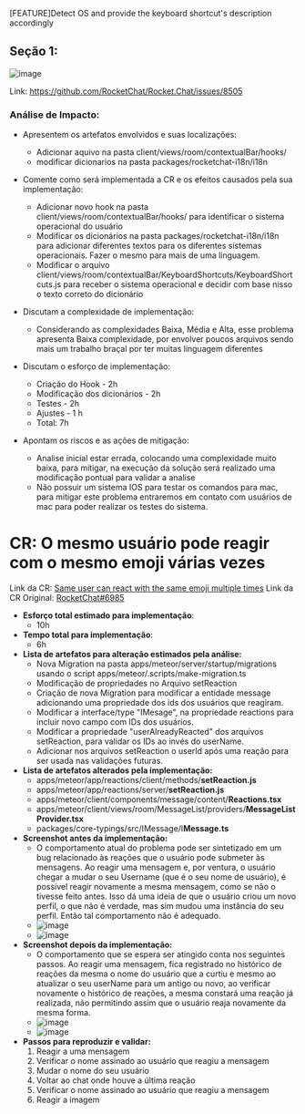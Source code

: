 [FEATURE]Detect OS and provide the keyboard shortcut's description accordingly

## Seção 1:
![image](https://user-images.githubusercontent.com/55411281/224193496-d5034908-ec96-49ed-a0dd-1e80c3cc90ac.png)

Link: https://github.com/RocketChat/Rocket.Chat/issues/8505



### Análise de Impacto:
- Apresentem os artefatos envolvidos e suas localizações: 

  - Adicionar aquivo na pasta client/views/room/contextualBar/hooks/
  - modificar dicionarios na pasta packages/rocketchat-i18n/i18n

- Comente como será implementada a CR e os efeitos causados pela sua implementação:

    - Adicionar novo hook na pasta client/views/room/contextualBar/hooks/ para identificar o sistema operacional do usuário
    - Modificar os dicionários na pasta packages/rocketchat-i18n/i18n para adicionar diferentes textos para os diferentes sistemas operacionais. Fazer o mesmo para mais de uma linguagem.
    - Modificar o arquivo client/views/room/contextualBar/KeyboardShortcuts/KeyboardShortcuts.js para receber o sistema operacional e decidir com base nisso o texto correto do dicionário

- Discutam a complexidade de implementação:
  -  Considerando as complexidades Baixa, Média e Alta, esse problema apresenta Baixa complexidade, por envolver poucos arquivos sendo mais um trabalho braçal por ter muitas linguagem diferentes

- Discutam o esforço de implementação:

   - Criação do Hook - 2h 
   - Modificação dos dicionários - 2h
   - Testes - 2h
   - Ajustes - 1 h
  - Total: 7h

- Apontam os riscos e as ações de mitigação:
  - Analise inicial estar errada, colocando uma complexidade muito baixa, para mitigar, na execução da solução será realizado uma modificação pontual para validar a analise
  - Não possuir um sistema IOS para testar os comandos para mac, para mitigar este problema entraremos em contato com usuários de mac para poder realizar os testes do sistema.
 
# CR: O mesmo usuário pode reagir com o mesmo emoji várias vezes


Link da CR: [Same user can react with the same emoji multiple times](https://github.com/upe-garanhuns/msw-alfa-2022/issues/7)
Link da CR Original: [RocketChat#6985](https://github.com/RocketChat/Rocket.Chat/issues/6985)

  * **Esforço total estimado para implementação**:
     * 10h
  * **Tempo total para implementação**:
     * 6h
  * **Lista de artefatos para alteração estimados pela análise:**
    *  Nova Migration na pasta apps/meteor/server/startup/migrations usando o script apps/meteor/.scripts/make-migration.ts
    * Modificação de propriedades no Arquivo setReaction
    * Criação de nova Migration para modificar a entidade message adicionando uma propriedade dos ids dos usuários que reagiram.
    * Modificar a interface/type "IMesage", na propriedade reactions para incluir novo campo com IDs dos usuários.
    * Modificar a propriedade "userAlreadyReacted" dos arquivos setReaction, para validar os IDs ao invés do userName.
    * Adicionar nos arquivos setReaction o userId após uma reação para ser usada nas validações futuras.
  * **Lista de artefatos alterados pela implementação:**
    * apps/meteor/app/reactions/client/methods/**setReaction.js**
    * apps/meteor/app/reactions/server/**setReaction.js**
    * apps/meteor/client/components/message/content/**Reactions.tsx**
    * apps/meteor/client/views/room/MessageList/providers/**MessageListProvider.tsx**
    * packages/core-typings/src/IMessage/I**Message.ts**
  * **Screenshot antes da implementação:** 
    * O comportamento atual do problema pode ser sintetizado em um bug relacionado às reações que o usuário pode submeter às mensagens. Ao reagir uma mensagem e, por ventura, o usuário chegar a mudar o seu Username (que é o seu nome de usuário), é possível reagir novamente a mesma mensagem, como se não o tivesse feito antes. Isso dá uma ideia de que o usuário criou um novo perfil, o que não é verdade, mas sim mudou uma instância do seu perfil. Então tal comportamento não é adequado.
    * ![image](https://user-images.githubusercontent.com/92036392/234154731-f60122ec-d5f9-46ee-8433-7f5614bff533.png)
    * ![image](https://user-images.githubusercontent.com/92036392/234154829-b922314a-e7b7-49b0-a7b7-699194069e94.png)
  * **Screenshot depois da implementação:** 
    * O comportamento que se espera ser atingido conta nos seguintes passos. Ao reagir uma mensagem, fica registrado no histórico de reações da mesma o nome do usuário que a curtiu e mesmo ao atualizar o seu userName para um antigo ou novo, ao verificar novamente o histórico de reações, a mesma constará uma reação já realizada, não permitindo assim que o usuário reaja novamente da mesma forma.
    * ![image](https://user-images.githubusercontent.com/92036392/234155114-6c3a6780-2f3a-49b9-9f33-20e8227f9242.png)
    *  ![image](https://user-images.githubusercontent.com/92036392/234154994-d4ea67ab-ef32-45d1-add9-5a713a1e3389.png)
  * **Passos para reproduzir e validar:**
    1. Reagir a uma mensagem
    2. Verificar o nome assinado ao usuário que reagiu a mensagem
    3. Mudar o nome do seu usuário
    4. Voltar ao chat onde houve a última reação
    5. Verificar o nome assinado ao usuário que reagiu a mensagem
    6. Reagir a imagem


